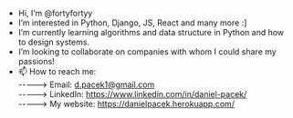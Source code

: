 - Hi, I’m @fortyfortyy
- I’m interested in Python, Django, JS, React and many more :]
- I’m currently learning algorithms and data structure in Python and how to design systems. 
- I’m looking to collaborate on companies with whom I could share my passions!
- 📫 How to reach me: <br>
-----> Email:    d.pacek1@gmail.com <br>
-----> LinkedIn: https://www.linkedin.com/in/daniel-pacek/ <br>
-----> My website: https://danielpacek.herokuapp.com/
